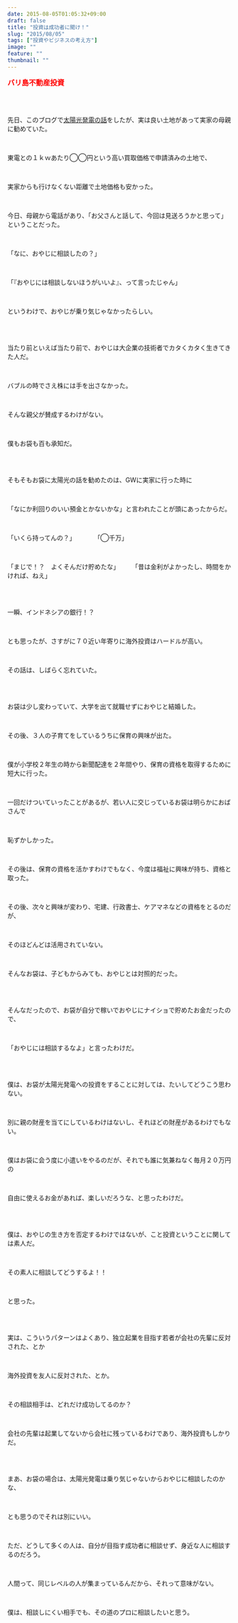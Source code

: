 ```yaml
---
date: 2015-08-05T01:05:32+09:00
draft: false
title: "投資は成功者に聞け！"
slug: "2015/08/05"
tags: ["投資やビジネスの考え方"]
image: ""
feature: ""
thumbnail: ""
---
```

<p><font color="#ff0000" size="3"><strong>バリ島不動産投資</strong></font>　　</p><br/><br/><p>先日、このブログで<a href="http://ameblo.jp/baliclub/entry-12056270437.html" target="_blank">太陽光発電の話</a>をしたが、実は良い土地があって実家の母親に勧めていた。</p><br/><p>東電との１ｋｗあたり◯◯円という高い買取価格で申請済みの土地で、</p><br/><p>実家からも行けなくない距離で土地価格も安かった。</p><br/><p>今日、母親から電話があり、「お父さんと話して、今回は見送ろうかと思って」ということだった。</p><br/><p>「なに、おやじに相談したの？」</p><br/><p>「『おやじには相談しないほうがいいよ』、って言ったじゃん」</p><br/><p>というわけで、おやじが乗り気じゃなかったらしい。</p><br/><br/><p>当たり前といえば当たり前で、おやじは大企業の技術者でカタくカタく生きてきた人だ。</p><br/><p>バブルの時でさえ株には手を出さなかった。</p><br/><p>そんな親父が賛成するわけがない。</p><br/><p>僕もお袋も百も承知だ。</p><br/><br/><p>そもそもお袋に太陽光の話を勧めたのは、GWに実家に行った時に</p><br/><p>「なにか利回りのいい預金とかないかな」と言われたことが頭にあったからだ。</p><br/><p>「いくら持ってんの？」　　　　「◯千万」</p><br/><p>「まじで！？　よくそんだけ貯めたな」　　　「昔は金利がよかったし、時間をかければ、ねえ」</p><br/><br/><p>一瞬、インドネシアの銀行！？　</p><br/><p>とも思ったが、さすがに７０近い年寄りに海外投資はハードルが高い。</p><br/><p>その話は、しばらく忘れていた。</p><br/><br/><p>お袋は少し変わっていて、大学を出て就職せずにおやじと結婚した。</p><br/><p>その後、３人の子育てをしているうちに保育の興味が出た。</p><br/><p>僕が小学校２年生の時から新聞配達を２年間やり、保育の資格を取得するために短大に行った。</p><br/><p>一回だけついていったことがあるが、若い人に交じっているお袋は明らかにおばさんで</p><br/><p>恥ずかしかった。</p><br/><p>その後は、保育の資格を活かすわけでもなく、今度は福祉に興味が持ち、資格と取った。</p><br/><p>その後、次々と興味が変わり、宅建、行政書士、ケアマネなどの資格をとるのだが、</p><br/><p>そのほどんどは活用されていない。</p><br/><p>そんなお袋は、子どもからみても、おやじとは対照的だった。</p><br/><br/><p>そんなだったので、お袋が自分で稼いでおやじにナイショで貯めたお金だったので、</p><br/><p>「おやじには相談するなよ」と言ったわけだ。</p><br/><br/><p>僕は、お袋が太陽光発電への投資をすることに対しては、たいしてどうこう思わない。</p><br/><p>別に親の財産を当てにしているわけはないし、それほどの財産があるわけでもない。</p><br/><p>僕はお袋に会う度に小遣いをやるのだが、それでも誰に気兼ねなく毎月２０万円の</p><br/><p>自由に使えるお金があれば、楽しいだろうな、と思ったわけだ。</p><br/><br/><p>僕は、おやじの生き方を否定するわけではないが、こと投資ということに関しては素人だ。</p><br/><p>その素人に相談してどうするよ！！</p><br/><p>と思った。</p><br/><br/><p>実は、こういうパターンはよくあり、独立起業を目指す若者が会社の先輩に反対された、とか</p><br/><p>海外投資を友人に反対された、とか。</p><br/><p>その相談相手は、どれだけ成功してるのか？</p><br/><p>会社の先輩は起業してないから会社に残っているわけであり、海外投資もしかりだ。</p><br/><br/><p>まあ、お袋の場合は、太陽光発電は乗り気じゃないからおやじに相談したのかな、</p><br/><p>とも思うのでそれは別にいい。</p><br/><p>ただ、どうして多くの人は、自分が目指す成功者に相談せず、身近な人に相談するのだろう。</p><br/><p>人間って、同じレベルの人が集まっているんだから、それって意味がない。</p><br/><p>僕は、相談しにくい相手でも、その道のプロに相談したいと思う。</p><br/><br/><br/><br/><br/>


